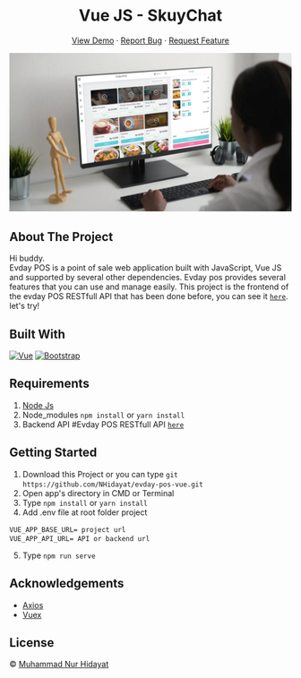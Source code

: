 <h1 align='center'>Vue JS - SkuyChat</h1>
  <p align="center">
    <a href="https://evday-pos-frontend.netlify.app/" target="_blank">View Demo</a>
    ·
    <a href="https://github.com/NHidayat/evday-pos-vue/issues">Report Bug</a>
    ·
    <a href="https://github.com/NHidayat/evday-pos-vue/issues">Request Feature</a>
  </p>

![Image Banner](https://github.com/NHidayat/evday-pos-vue/blob/master/src/assets/preview.jpg)

## About The Project
Hi buddy.<br/>
Evday POS is a point of sale web application built with JavaScript, Vue JS and supported by several other dependencies. Evday pos provides several features that you can use and manage easily. This project is the frontend of the evday POS RESTfull API that has been done before, you can see it [`here`](https://github.com/NHidayat/evday-pos).
<br>
let's try!

## Built With

[![Vue](https://img.shields.io/badge/Vue-v2.6.11-green)](https://github.com/vuejs/vue)
[![Bootstrap](https://img.shields.io/badge/Bootstrap-v4.5.x-blue)](https://github.com/bootstrap-vue/bootstrap-vue)

## Requirements

1. <a href="https://nodejs.org/en/download/">Node Js</a>
2. Node_modules `npm install` or `yarn install`
3. Backend API #Evday POS RESTfull API [`here`](https://github.com/NHidayat/evday-pos)

## Getting Started

1. Download this Project or you can type `git https://github.com/NHidayat/evday-pos-vue.git`
2. Open app's directory in CMD or Terminal
3. Type `npm install` or `yarn install`
4. Add .env file at root folder project
```
VUE_APP_BASE_URL= project url
VUE_APP_API_URL= API or backend url
```
5. Type `npm run serve`

## Acknowledgements

- [Axios](https://www.npmjs.com/package/axios)
- [Vuex](https://vuex.vuejs.org/)


## License

© [Muhammad Nur Hidayat](https://github.com/NHidayat)
